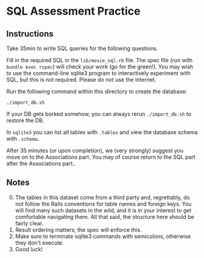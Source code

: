 # SQL Assessment Practice

## Instructions

Take 35min to write SQL queries for the following questions.

Fill in the required SQL in the `lib/movie_sql.rb` file. The spec file
(run with `bundle exec rspec`) will check your work (go for the
green!). You may wish to use the command-line sqlite3 program to
interactively experiment with SQL, but this is not required. Please do
not use the internet.

Run the following command within this directory to create the
database:

    ./import_db.sh

If your DB gets borked somehow, you can always rerun `./import_db.sh`
to restore the DB.

In `sqlite3` you can list all tables with `.tables` and view the
database schema with `.schema`.

After 35 minutes (or upon completion), we (very strongly) suggest you
move on to the Associations part. You may of course return to the SQL
part after the Associations part..

## Notes

0. The tables in this dataset come from a third party and, regrettably, do not
   follow the Rails conventions for table names and foreign keys. You will find
   many such datasets in the wild, and it is in your interest to get comfortable
   navigating them. All that said, the structure here should be fairly clear.
0. Result ordering matters; the spec will enforce this.
0. Make sure to terminate sqlite3 commands with semicolons, otherwise
   they don't execute.
0. Good luck!
